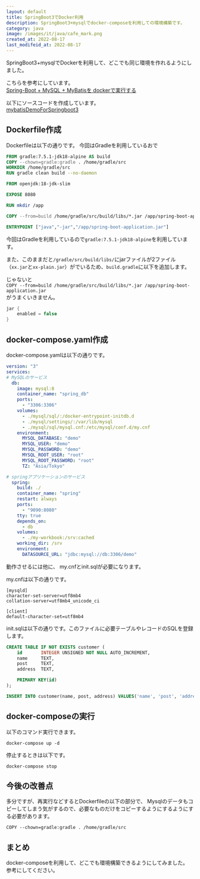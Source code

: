 ```yaml
---
layout: default
title: SpringBoot3でDocker利用
description: SpringBoot3+mysqlでdocker-composeを利用しての環境構築です。
category: java
image: /images/it/java/cafe_mark.png
created_at: 2022-08-17
last_modifeid_at: 2022-08-17
---
```


SpringBoot3+mysqlでDockerを利用して、どこでも同じ環境を作れるようにしました。

こちらを参考にしています。  
[Spring-Boot + MySQL + MyBatisを dockerで実行する](https://qiita.com/Frihesa/items/16ec97d17f61663a845f)

以下にソースコードを作成しています。  
[mybatisDemoForSpringboot3](https://github.com/mtaketani113/mybatisDemoForSpringboot3/tree/0.0.3)

## Dockerfile作成

Dockerfileは以下の通りです。
今回はGradleを利用しているおで

```Dockerfile
FROM gradle:7.5.1-jdk18-alpine AS build
COPY --chown=gradle:gradle . /home/gradle/src
WORKDIR /home/gradle/src
RUN gradle clean build --no-daemon 

FROM openjdk:18-jdk-slim

EXPOSE 8080

RUN mkdir /app

COPY --from=build /home/gradle/src/build/libs/*.jar /app/spring-boot-application.jar

ENTRYPOINT ["java","-jar","/app/spring-boot-application.jar"]
```

今回はGradleを利用しているので`gradle:7.5.1-jdk18-alpine`を利用しています。

また、このままだと`/gradle/src/build/libs/`にjarファイルが2ファイル（`xx.jar`と`xx-plain.jar`）がでいるため、`build.gradle`に以下を追加します。

じゃないと  
`COPY --from=build /home/gradle/src/build/libs/*.jar /app/spring-boot-application.jar`  
がうまくいきません。

```Groovy
jar {
    enabled = false
}
```

## docker-compose.yaml作成

docker-compose.yamlは以下の通りです。

```Yaml
version: "3"
services:
# MySQLのサービス
  db:
    image: mysql:8
    container_name: "spring_db"
    ports:
      - "3306:3306"
    volumes:
      - ./mysql/sql/:/docker-entrypoint-initdb.d
      - ./mysql/settings/:/var/lib/mysql
      - ./mysql/sql/mysql.cnf:/etc/mysql/conf.d/my.cnf
    environment:
      MYSQL_DATABASE: "demo"
      MYSQL_USER: "demo"
      MYSQL_PASSWORD: "demo"
      MYSQL_ROOT_USER: "root"
      MYSQL_ROOT_PASSWORD: "root"
      TZ: "Asia/Tokyo"

# springアプリケーションのサービス
  spring:
    build: ./
    container_name: "spring"
    restart: always
    ports:
      - "9090:8080"
    tty: true
    depends_on:
      - db
    volumes:
      - ./my-workbook:/srv:cached
    working_dir: /srv
    environment:
      DATASOURCE_URL: "jdbc:mysql://db:3306/demo"
```

動作させるには他に、
my.cnfとinit.sqlが必要になります。

my.cnfは以下の通りです。
```
[mysqld]
character-set-server=utf8mb4
collation-server=utf8mb4_unicode_ci

[client]
default-character-set=utf8mb4
```

init.sqlは以下の通りです。このファイルに必要テーブルやレコードのSQLを登録します。
```Sql
CREATE TABLE IF NOT EXISTS customer (
    id       INTEGER UNSIGNED NOT NULL AUTO_INCREMENT,
    name     TEXT,
    post     TEXT,
    address  TEXT,

    PRIMARY KEY(id)
);

INSERT INTO customer(name, post, address) VALUES('name', 'post', 'address');
```

## docker-composeの実行

以下のコマンド実行できます。
```
docker-compose up -d
```

停止するときは以下です。
```
docker-compose stop
```

## 今後の改善点

多分ですが、再実行などするとDockerfileの以下の部分で、
Mysqlのデータもコピーしてしまう気がするので、必要なものだけをコピーするようにするようにする必要があります。

`COPY --chown=gradle:gradle . /home/gradle/src`

## まとめ

docker-composeを利用して、どこでも環境構築できるようにしてみました。
参考にしてください。